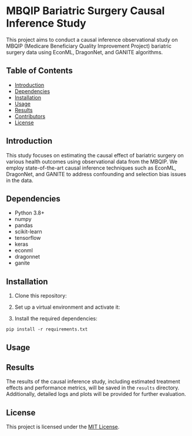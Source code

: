 # MBQIP Bariatric Surgery Causal Inference Study

This project aims to conduct a causal inference observational study on MBQIP (Medicare Beneficiary Quality Improvement Project) bariatric surgery data using EconML, DragonNet, and GANITE algorithms.

## Table of Contents

- [Introduction](#introduction)
- [Dependencies](#dependencies)
- [Installation](#installation)
- [Usage](#usage)
- [Results](#results)
- [Contributors](#contributors)
- [License](#license)

## Introduction

This study focuses on estimating the causal effect of bariatric surgery on various health outcomes using observational data from the MBQIP. We employ state-of-the-art causal inference techniques such as EconML, DragonNet, and GANITE to address confounding and selection bias issues in the data.

## Dependencies

- Python 3.8+
- numpy
- pandas
- scikit-learn
- tensorflow
- keras
- econml
- dragonnet
- ganite

## Installation

1. Clone this repository:

2. Set up a virtual environment and activate it:

3. Install the required dependencies:

`pip install -r requirements.txt`

## Usage

## Results

The results of the causal inference study, including estimated treatment effects and performance metrics, will be saved in the `results` directory. Additionally, detailed logs and plots will be provided for further evaluation.

## License

This project is licensed under the [MIT License](LICENSE.md).

